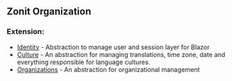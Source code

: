 ## Zonit Organization

### Extension:
- [Identity](https://github.com/Zonit/Zonit.Extensions.Identity) - Abstraction to manage user and session layer for Blazor
- [Culture](https://github.com/Zonit/Zonit.Extensions.Cultures) - An abstraction for managing translations, time zone, date and everything responsible for language cultures.
- [Organizations](https://github.com/Zonit/Zonit.Extensions.Organizations) - An abstraction for organizational management